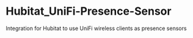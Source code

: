 # Hubitat_UniFi-Presence-Sensor
Integration for Hubitat to use UniFi wireless clients as presence sensors
